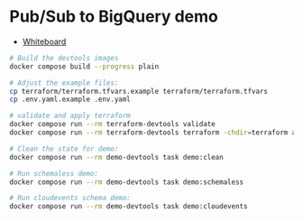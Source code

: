 # Pub/Sub to BigQuery demo

- [Whiteboard](https://www.figma.com/file/XmnOfhV5h0UeiOsGeMm1P3/PubSub-to-BigQuery-Demo---2022W34)


```bash
# Build the devtools images
docker compose build --progress plain

# Adjust the example files:
cp terraform/terraform.tfvars.example terraform/terraform.tfvars
cp .env.yaml.example .env.yaml

# validate and apply terraform
docker compose run --rm terraform-devtools validate
docker compose run --rm terraform-devtools terraform -chdir=terraform apply

# Clean the state for demo:
docker compose run --rm demo-devtools task demo:clean

# Run schemaless demo:
docker compose run --rm demo-devtools task demo:schemaless

# Run cloudevents schema demo:
docker compose run --rm demo-devtools task demo:cloudevents
```
